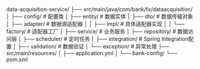 data-acquisition-service/
├── src/main/java/com/bank/fx/dataacquisition/
│   ├── config/                 # 配置类
│   ├── entity/                 # 数据实体
│   ├── dto/                    # 数据传输对象
│   ├── adapter/                # 数据源适配器
│   │   ├── impl/               # 具体适配器实现
│   │   └── factory/            # 适配器工厂
│   ├── service/                # 业务服务
│   ├── repository/             # 数据访问层
│   ├── scheduler/              # 定时任务
│   ├── integration/            # Spring Integration配置
│   ├── validation/             # 数据验证
│   └── exception/              # 异常处理
├── src/main/resources/
│   ├── application.yml
│   └── bank-config/
└── pom.xml
